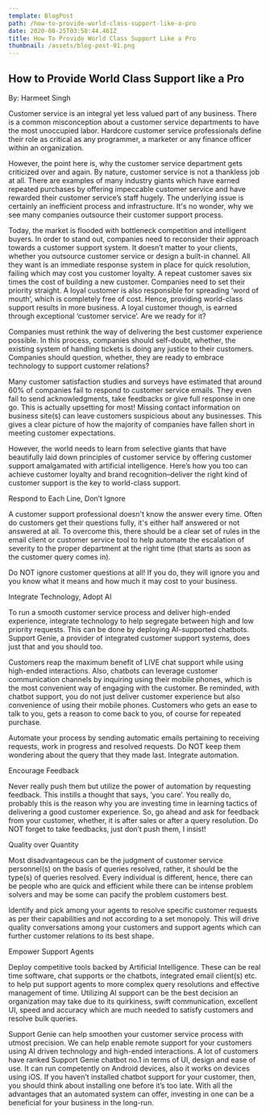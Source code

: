 ```yaml
---
template: BlogPost
path: /how-to-provide-world-class-support-like-a-pro
date: 2020-08-25T03:58:44.461Z
title: How To Provide World Class Support Like a Pro
thumbnail: /assets/blog-post-01.png
---
```

## How to Provide World Class Support like a Pro

By: Harmeet Singh

Customer service is an integral yet less valued part of any business. There is a common misconception about a customer service departments to have the most unoccupied labor. Hardcore customer service professionals define their role as critical as any programmer, a marketer or any finance officer within an organization. 

However, the point here is, why the customer service department gets criticized over and again. By nature, customer service is not a thankless job at all. There are examples of many industry giants which have earned repeated purchases by offering impeccable customer service and have rewarded their customer service’s staff hugely. The underlying issue is certainly an inefficient process and infrastructure. It's no wonder, why we see many companies outsource their customer support process.

Today, the market is flooded with bottleneck competition and intelligent buyers. In order to stand out, companies need to reconsider their approach towards a customer support system. It doesn’t matter to your clients, whether you outsource customer service or design a built-in channel. All they want is an immediate response system in place for quick resolution, failing which may cost you customer loyalty. A repeat customer saves six times the cost of building a new customer. Companies need to set their priority straight. A loyal customer is also responsible for spreading ‘word of mouth’, which is completely free of cost. Hence, providing world-class support results in more business. A loyal customer though, is earned through exceptional ‘customer service’. Are we ready for it?

Companies must rethink the way of delivering the best customer experience possible. In this process, companies should self-doubt, whether, the existing system of handling tickets is doing any justice to their customers. Companies should question, whether, they are ready to embrace technology to support customer relations? 

Many customer satisfaction studies and surveys have estimated that around 60% of companies fail to respond to customer service emails. They even fail to send acknowledgments, take feedbacks or give full response in one go. This is actually upsetting for most! Missing contact information on business site(s) can leave customers suspicious about any businesses. This gives a clear picture of how the majority of companies have fallen short in meeting customer expectations.

However, the world needs to learn from selective giants that have beautifully laid down principles of customer service by offering customer support amalgamated with artificial intelligence. Here’s how you too can achieve customer loyalty and brand recognition–deliver the right kind of customer support is the key to world-class support.

Respond to Each Line, Don’t Ignore

A customer support professional doesn't know the answer every time. Often do customers get their questions fully, it's either half answered or not answered at all. To overcome this, there should be a clear set of rules in the email client or customer service tool to help automate the escalation of severity to the proper department at the right time (that starts as soon as the customer query comes in).

Do NOT ignore customer questions at all! If you do, they will ignore you and you know what it means and how much it may cost to your business. 

Integrate Technology, Adopt AI

To run a smooth customer service process and deliver high-ended experience, integrate technology to help segregate between high and low priority requests. This can be done by deploying AI-supported chatbots. Support Genie, a provider of integrated customer support systems, does just that and you should too. 

Customers reap the maximum benefit of LIVE chat support while using high-ended interactions. Also, chatbots can leverage customer communication channels by inquiring using their mobile phones, which is the most convenient way of engaging with the customer. Be reminded, with chatbot support, you do not just deliver customer experience but also convenience of using their mobile phones. Customers who gets an ease to talk to you, gets a reason to come back to you, of course for repeated purchase. 

Automate your process by sending automatic emails pertaining to receiving requests, work in progress and resolved requests. Do NOT keep them wondering about the query that they made last. Integrate automation. 

Encourage Feedback

Never really push them but utilize the power of automation by requesting feedback. This instills a thought that says, ‘you care’. You really do, probably this is the reason why you are investing time in learning tactics of delivering a good customer experience. So, go ahead and ask for feedback from your customer, whether, it is after sales or after a query resolution. Do NOT forget to take feedbacks, just don’t push them, I insist!

Quality over Quantity

Most disadvantageous can be the judgment of customer service personnel(s) on the basis of queries resolved, rather, it should be the type(s) of queries resolved. Every individual is different, hence, there can be people who are quick and efficient while there can be intense problem solvers and may be some can pacify the problem customers best.

Identify and pick among your agents to resolve specific customer requests as per their capabilities and not according to a set monopoly. This will drive quality conversations among your customers and support agents which can further customer relations to its best shape. 

Empower Support Agents

Deploy competitive tools backed by Artificial Intelligence. These can be real time software, chat supports or the chatbots, integrated email client(s) etc. to help put support agents to more complex query resolutions and effective management of time. Utilizing AI support can be the best decision an organization may take due to its quirkiness, swift communication, excellent UI, speed and accuracy which are much needed to satisfy customers and resolve bulk queries.

Support Genie can help smoothen your customer service process with utmost precision. We can help enable remote support for your customers using AI driven technology and high-ended interactions. A lot of customers have ranked Support Genie chatbot no.1 in terms of UI, design and ease of use. It can run competently on Android devices, also it works on devices using iOS. If you haven’t installed chatbot support for your customer, then, you should think about installing one before it’s too late. With all the advantages that an automated system can offer, investing in one can be a beneficial for your business in the long-run.
